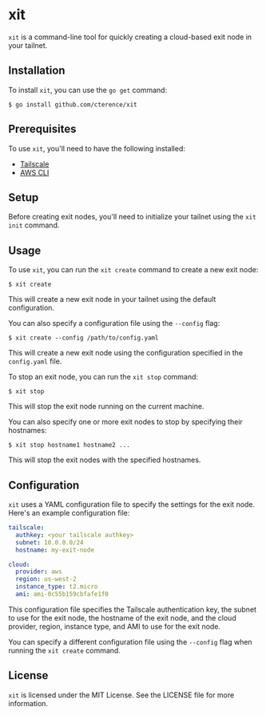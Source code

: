 # xit

`xit` is a command-line tool for quickly creating a cloud-based exit node in your tailnet.

## Installation

To install `xit`, you can use the `go get` command:

```
$ go install github.com/cterence/xit
```

## Prerequisites

To use `xit`, you'll need to have the following installed:

- [Tailscale](https://tailscale.com/)
- [AWS CLI](https://aws.amazon.com/cli/)

## Setup

Before creating exit nodes, you'll need to initialize your tailnet using the `xit init` command.

## Usage

To use `xit`, you can run the `xit create` command to create a new exit node:

```
$ xit create
```

This will create a new exit node in your tailnet using the default configuration.

You can also specify a configuration file using the `--config` flag:

```
$ xit create --config /path/to/config.yaml
```

This will create a new exit node using the configuration specified in the `config.yaml` file.

To stop an exit node, you can run the `xit stop` command:

```
$ xit stop
```

This will stop the exit node running on the current machine.

You can also specify one or more exit nodes to stop by specifying their hostnames:

```
$ xit stop hostname1 hostname2 ...
```

This will stop the exit nodes with the specified hostnames.

## Configuration

`xit` uses a YAML configuration file to specify the settings for the exit node. Here's an example configuration file:

```yaml
tailscale:
  authkey: <your tailscale authkey>
  subnet: 10.0.0.0/24
  hostname: my-exit-node

cloud:
  provider: aws
  region: us-west-2
  instance_type: t2.micro
  ami: ami-0c55b159cbfafe1f0
```

This configuration file specifies the Tailscale authentication key, the subnet to use for the exit node, the hostname of the exit node, and the cloud provider, region, instance type, and AMI to use for the exit node.

You can specify a different configuration file using the `--config` flag when running the `xit create` command.

## License

`xit` is licensed under the MIT License. See the LICENSE file for more information.
